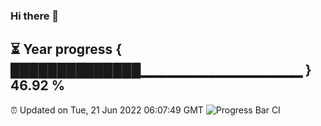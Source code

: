### Hi there 👋
⏳ Year progress { ██████████████▁▁▁▁▁▁▁▁▁▁▁▁▁▁▁▁ } 46.92 %
---
⏰ Updated on Tue, 21 Jun 2022 06:07:49 GMT
![Progress Bar CI](https://github.com/Moyi321/Moyi321/workflows/Progress%20Bar%20CI/badge.svg)
